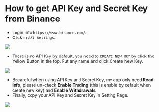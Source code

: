 # How to get API Key and Secret Key from Binance

  - Login into `https://www.binance.com/`.
  - Click in `API Settings`.
  
  ![](http://i102.photobucket.com/albums/m112/spyhunter88/help1_zpspzrumn6v.png)
  - There is no API Key by default, you need to `CREATE NEW KEY` by click the Yellow Button in the top. Put any name and click Create New Key.
  
  ![](http://i102.photobucket.com/albums/m112/spyhunter88/help2_zpsb61pjqaq.png)
  - Becareful when using API Key and Secret Key, my app only need **Read Info**, please un-check **Enable Trading** (this is enable by default when create new key) and **Enable Withdrawals**.
  - Finally, copy your API Key and Secret Key in Setting Page.
  
  ![](http://i102.photobucket.com/albums/m112/spyhunter88/Screenshot_1516869503_zpsqcevvg78.png)

